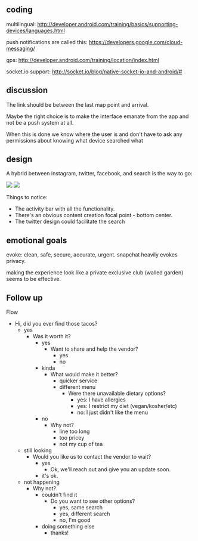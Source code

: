 ## coding

multilingual:
  http://developer.android.com/training/basics/supporting-devices/languages.html

push notifications are called this: https://developers.google.com/cloud-messaging/

gps: http://developer.android.com/training/location/index.html 

socket.io support: http://socket.io/blog/native-socket-io-and-android/#

## discussion

The link should be between the last map point and arrival.

Maybe the right choice is to make the interface emanate from the app and not be a push system at all.

When this is done we know where the user is and don't have to ask any permissions about knowing what device searched what

## design

A hybrid between instagram, twitter, facebook, and search is the way to go:

<img src=http://icdn3.digitaltrends.com/image/screenshotsjvc-2268x1280.jpg>
<img src=http://i-cdn.phonearena.com/images/articles/100542-image/tweetcaroline.png>

Things to notice:

 * The activity bar with all the functionality.
 * There's an obvious content creation focal point - bottom center.
 * The twitter design could facilitate the search

## emotional goals

evoke: clean, safe, secure, accurate, urgent.  snapchat heavily evokes privacy.

making the experience look like a private exclusive club (walled garden) seems to be effective.

## Follow up

Flow

  * Hi, did you ever find those tacos?   
    * yes 
      * Was it worth it?                        
        * yes  
          * Want to share and help the vendor? 
            * yes
            * no
        * kinda
          * What would make it better?
            * quicker service
            * different menu
              * Were there unavailable dietary options?
                * yes: I have allergies
                * yes: I restrict my diet (vegan/kosher/etc)
                * no: I just didn't like the menu
        * no            
          * Why not?
            * line too long
            * too pricey
            * not my cup of tea
    * still looking 
      * Would you like us to contact the vendor to wait?
        * yes
          * Ok, we'll reach out and give you an update soon.
        * it's ok.
    * not happening  
      * Why not?
        * couldn't find it
          * Do you want to see other options?
            * yes, same search
            * yes, different search
            * no, I'm good
        * doing something else
          * thanks!

  



